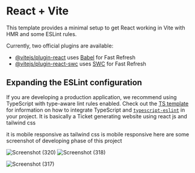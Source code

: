 # React + Vite

This template provides a minimal setup to get React working in Vite with HMR and some ESLint rules.

Currently, two official plugins are available:

- [@vitejs/plugin-react](https://github.com/vitejs/vite-plugin-react/blob/main/packages/plugin-react) uses [Babel](https://babeljs.io/) for Fast Refresh
- [@vitejs/plugin-react-swc](https://github.com/vitejs/vite-plugin-react/blob/main/packages/plugin-react-swc) uses [SWC](https://swc.rs/) for Fast Refresh

## Expanding the ESLint configuration

If you are developing a production application, we recommend using TypeScript with type-aware lint rules enabled. Check out the [TS template](https://github.com/vitejs/vite/tree/main/packages/create-vite/template-react-ts) for information on how to integrate TypeScript and [`typescript-eslint`](https://typescript-eslint.io) in your project.
It is basically a Ticket generating website 
using react js and tailwind css



it is mobile responsive as tailwind css is mobile responsive
here are some screenshot of developing phase of this project


![Screenshot (320)](https://github.com/user-attachments/assets/22cd0584-1a8d-444a-bfe7-10ec5bea8153)
![Screenshot (318)](https://github.com/user-attachments/assets/d3f73235-7f68-4fe3-8f2a-f768fa264536)

![Screenshot (317)](https://github.com/user-attachments/assets/e765448b-12a6-4d05-b6b6-3811abb9edf2)
